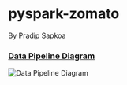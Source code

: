 # pyspark-zomato
By Pradip Sapkoa

### [Data Pipeline Diagram](https://github.com/pradipsapkotag/pyspark-zomato/blob/pradip/Draw/data%20pipeline.png)
![Data Pipeline Diagram](https://github.com/pradipsapkotag/pyspark-zomato/blob/pradip/Draw/data%20pipeline.png)
